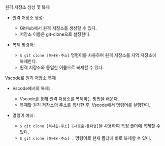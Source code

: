 원격 저장소 생성 및 복제
- 원격 저장소 생성:
  - GitHub에서 원격 저장소를 생성할 수 있다.
  - 저장소 이름은 git-clone으로 설정한다.
  
- 복제 명령어:
  - `$ git clone [복사된-주소]` 명령어를 사용하여 원격 저장소를 지역 저장소에 복제한다.
  - 원격 저장소와 동일한 이름으로 복제할 수 있다.

Vscode로 원격 저장소 복제
- Vscode에서의 복제:
  - Vscode를 통해 원격 저장소를 복제하는 방법을 배운다.
  - 복제할 원격 저장소의 주소를 복사한 후, Vscode에서 명령어를 실행한다.

- 명령어 예시:
  - `$ git clone [복사된-주소] [새로운-폴더명]`을 사용하여 특정 폴더에 복제할 수 있다.
  - `$ git clone [복사된-주소] .` 명령어로 현재 폴더에 바로 복제할 수 있다.
